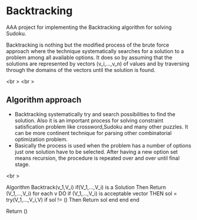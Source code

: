 # Backtracking #
AAA project for implementing the Backtracking algorithm for solving Sudoku.

Backtracking is nothing but the modified process of the brute force approach where the technique systematically searches for a solution to a problem among all available options. It does so by assuming that the solutions are represented by vectors (v_i,...,v_n) of values and by traversing through the domains of the vectors until the solution is found.

<br \>
<br \>

## Algorithm approach
- Backtracking systematically try and search possibilities to find the solution. Also it is an important process for solving constraint satisfication problem like crossword,Sudoku and many other puzzles. It can be more continent technique for parsing other combinatorial optimization problem.
- Basically the process is used when the problem has a number of options just one solution have to be selected. After having a new option set means recursion, the procedure is repeated over and over until final stage.

<br \>

Algorithm Backtrack(v_1,V_i)
if(V_1,...,V_i) is a Solution Then
      Return (V_1,...,V_i)
for each v DO
  if (V_1,...,V_i) is acceptable vector THEN
      sol = try(V_1,...,V_i,V)
      if sol != () Then
          Return sol
      end
  end
end

Return ()
